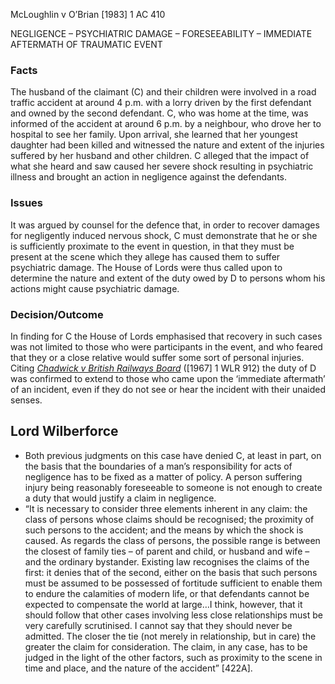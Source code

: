 McLoughlin v O’Brian \[1983\] 1 AC 410

NEGLIGENCE – PSYCHIATRIC DAMAGE – FORESEEABILITY – IMMEDIATE AFTERMATH OF TRAUMATIC EVENT

### Facts

The husband of the claimant (C) and their children were involved in a road traffic accident at around 4 p.m. with a lorry driven by the first defendant and owned by the second defendant. C, who was home at the time, was informed of the accident at around 6 p.m. by a neighbour, who drove her to hospital to see her family. Upon arrival, she learned that her youngest daughter had been killed and witnessed the nature and extent of the injuries suffered by her husband and other children. C alleged that the impact of what she heard and saw caused her severe shock resulting in psychiatric illness and brought an action in negligence against the defendants.

### Issues

It was argued by counsel for the defence that, in order to recover damages for negligently induced nervous shock, C must demonstrate that he or she is sufficiently proximate to the event in question, in that they must be present at the scene which they allege has caused them to suffer psychiatric damage. The House of Lords were thus called upon to determine the nature and extent of the duty owed by D to persons whom his actions might cause psychiatric damage.

### Decision/Outcome

In finding for C the House of Lords emphasised that recovery in such cases was not limited to those who were participants in the event, and who feared that they or a close relative would suffer some sort of personal injuries. Citing [*Chadwick v British Railways Board*](https://www.lawteacher.net/cases/chadwick-v-brb.php) (\[1967\] 1 WLR 912\) the duty of D was confirmed to extend to those who came upon the ‘immediate aftermath’ of an incident, even if they do not see or hear the incident with their unaided senses.

## **Lord Wilberforce**

* Both previous judgments on this case have denied C, at least in part, on the basis that the boundaries of a man’s responsibility for acts of negligence has to be fixed as a matter of policy. A person suffering injury being reasonably foreseeable to someone is not enough to create a duty that would justify a claim in negligence.  
* “It is necessary to consider three elements inherent in any claim: the class of persons whose claims should be recognised; the proximity of such persons to the accident; and the means by which the shock is caused. As regards the class of persons, the possible range is between the closest of family ties – of parent and child, or husband and wife – and the ordinary bystander. Existing law recognises the claims of the first: it denies that of the second, either on the basis that such persons must be assumed to be possessed of fortitude sufficient to enable them to endure the calamities of modern life, or that defendants cannot be expected to compensate the world at large…I think, however, that it should follow that other cases involving less close relationships must be very carefully scrutinised. I cannot say that they should never be admitted. The closer the tie (not merely in relationship, but in care) the greater the claim for consideration. The claim, in any case, has to be judged in the light of the other factors, such as proximity to the scene in time and place, and the nature of the accident” \[422A\].

